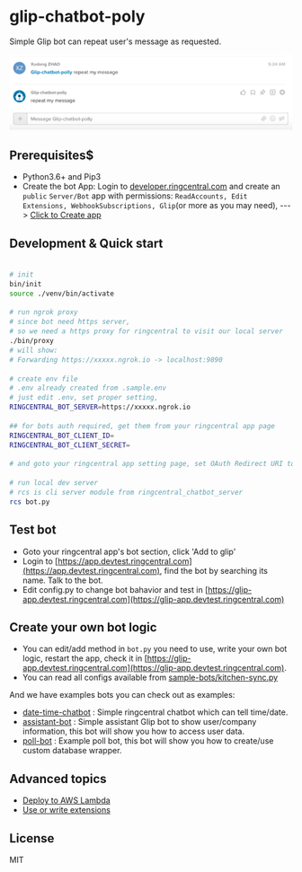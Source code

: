 
# glip-chatbot-poly

Simple Glip bot can repeat user's message as requested.

![ ](screenshots/ss.png)

## Prerequisites$

- Python3.6+ and Pip3
- Create the bot App: Login to [developer.ringcentral.com](https://developer.ringcentral.com) and create an `public` `Server/Bot` app with permissions: `ReadAccounts, Edit Extensions, WebhookSubscriptions, Glip`(or more as you may need), ---> <a href="https://developer.ringcentral.com/new-app?name=Sample+Bot+App&desc=A+sample+app+created+in+conjunction+with+the+python+bot+framework&public=true&type=ServerBot&carriers=7710,7310,3420&permissions=ReadAccounts,EditExtensions,SubscriptionWebhook,Glip&redirectUri=" target="_blank">Click to Create app</a>

## Development & Quick start

```bash

# init
bin/init
source ./venv/bin/activate

# run ngrok proxy
# since bot need https server,
# so we need a https proxy for ringcentral to visit our local server
./bin/proxy
# will show:
# Forwarding https://xxxxx.ngrok.io -> localhost:9890

# create env file
# .env already created from .sample.env
# just edit .env, set proper setting,
RINGCENTRAL_BOT_SERVER=https://xxxxx.ngrok.io

## for bots auth required, get them from your ringcentral app page
RINGCENTRAL_BOT_CLIENT_ID=
RINGCENTRAL_BOT_CLIENT_SECRET=

# and goto your ringcentral app setting page, set OAuth Redirect URI to https://https://xxxxx.ngrok.io/bot-oauth

# run local dev server
# rcs is cli server module from ringcentral_chatbot_server
rcs bot.py
```

## Test bot

- Goto your ringcentral app's bot section, click 'Add to glip'
- Login to [https://app.devtest.ringcentral.com](https://app.devtest.ringcentral.com), find the bot by searching its name. Talk to the bot.
- Edit config.py to change bot bahavior and test in [https://glip-app.devtest.ringcentral.com](https://glip-app.devtest.ringcentral.com)

## Create your own bot logic

- You can edit/add method in `bot.py` you need to use, write your own bot logic, restart the app, check it in [https://glip-app.devtest.ringcentral.com](https://glip-app.devtest.ringcentral.com).
- You can read all configs available from [sample-bots/kitchen-sync.py](https://github.com/zxdong262/ringcentral-chatbot-python/blob/master/sample-bots/kitchen-sync.py)

And we have examples bots you can check out as examples:

- [date-time-chatbot](https://github.com/zxdong262/ringcentral-date-time-chatbot) : Simple ringcentral chatbot which can tell time/date.
- [assistant-bot](https://github.com/zxdong262/ringcentral-assistant-bot) : Simple assistant Glip bot to show user/company information, this bot will show you how to access user data.
- [poll-bot](https://github.com/zxdong262/ringcentral-poll-bot) : Example poll bot, this bot will show you how to create/use custom database wrapper.

## Advanced topics

- [Deploy to AWS Lambda](https://github.com/zxdong262/ringcentral-chatbot-python/blob/master/docs/deploy-to-aws-lambda.md)
- [Use or write extensions](https://github.com/zxdong262/ringcentral-chatbot-python/blob/master/docs/extensions.md)

## License

MIT
  
